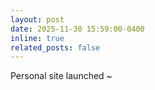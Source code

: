 ```yaml
---
layout: post
date: 2025-11-30 15:59:00-0400
inline: true
related_posts: false
---
```


Personal site launched ~
